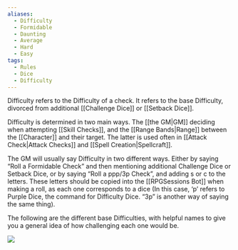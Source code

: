 ```yaml
---
aliases:
  - Difficulty
  - Formidable
  - Daunting
  - Average
  - Hard
  - Easy
tags:
  - Rules
  - Dice
  - Difficulty
---
```

Difficulty refers to the Difficulty of a check. It refers to the base Difficulty, divorced from additional [[Challenge Dice]] or [[Setback Dice]].

Difficulty is determined in two main ways. The [[the GM|GM]] deciding when attempting [[Skill Checks]], and the [[Range Bands|Range]] between the [[Character]] and their target. The latter is used often in [[Attack Check|Attack Checks]] and [[Spell Creation|Spellcraft]].

The GM will usually say Difficulty in two different ways. Either by saying “Roll a Formidable Check” and then mentioning additional Challenge Dice or Setback Dice, or by saying “Roll a ppp/3p Check”, and adding s or c to the letters. These letters should be copied into the [[RPGSessions Bot]] when making a roll, as each one corresponds to a dice (In this case, ‘p’ refers to Purple Dice, the command for Difficulty Dice. “3p” is another way of saying the same thing).

The following are the different base Difficulties, with helpful names to give you a general idea of how challenging each one would be.

![](https://i.imgur.com/vWMzAZP.png)